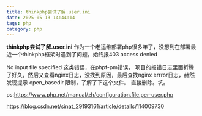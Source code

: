 ```yaml
---
title: thinkphp尝试了解.user.ini
date: 2025-05-13 14:44:14
tags: php
category: php
---
```

**thinkphp尝试了解.user.ini**
作为一个老运维部署php很多年了，没想到在部署最近一个thinkphp框架时遇到了问题，始终报403 access denied

No input file specified 这类错误，在phpf-pm错误， 项目的报错日志里面折腾了好久，然后又查看nginx日志，没找到原因，最后查找nginx errror日志，赫然发现提示 open\_basedir 限制，了解了下这个文件。 直接删除。坑。

ps:<https://www.php.net/manual/zh/configuration.file.per-user.php>

<https://blog.csdn.net/sinat_29193161/article/details/114009730>
